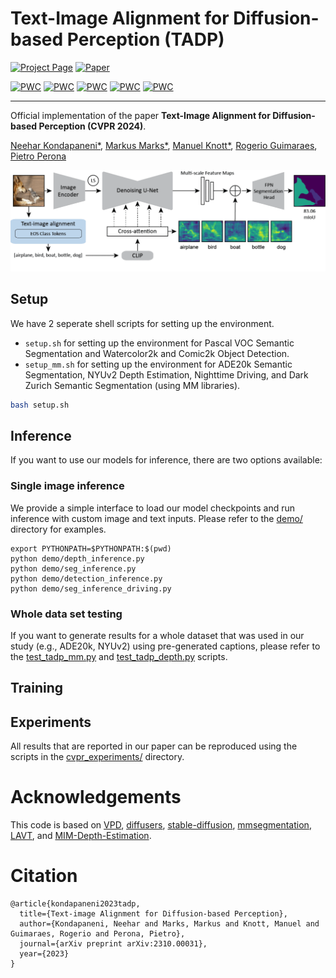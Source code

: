 # Text-Image Alignment for Diffusion-based Perception (TADP)

[![Project Page](https://img.shields.io/badge/Project%20Page-Link)](https://www.vision.caltech.edu/tadp/)
[![Paper](https://img.shields.io/badge/arXiv-PDF-b31b1b)](https://arxiv.org/abs/2310.00031)
<!-- [![Open In Colab](doc/badges/badge-colab.svg)](https://colab.research.google.com/drive/...) -->
<!-- [![Hugging Face (LCM) Space](https://img.shields.io/badge/🤗%20Hugging%20Face(LCM)-Space-yellow)](https://huggingface.co/spaces/...) -->
<!--[![Hugging Face (LCM) Model](https://img.shields.io/badge/🤗%20Hugging%20Face(LCM)-Model-green)](https://huggingface.co/prs-eth/marigold-lcm-v1-0) -->
<!-- [![Hugging Face Model](https://img.shields.io/badge/🤗%20Hugging%20Face-Model-green)](https://huggingface.co/...) -->
<!-- [![License](https://img.shields.io/badge/License-Apache--2.0-929292)](https://www.apache.org/licenses/LICENSE-2.0) -->
<!-- [![Website](https://img.shields.io/badge/Project-Website-1081c2)](https://arxiv.org/abs/2312.02145) -->
<!-- [![GitHub](https://img.shields.io/github/stars/prs-eth/Marigold?style=default&label=GitHub%20★&logo=github)](https://github.com/...) -->
<!-- [![HF Space](https://img.shields.io/badge/%F0%9F%A4%97%20Hugging%20Face-Space-blue)]() -->
<!-- [![Docker](doc/badges/badge-docker.svg)]() -->


[![PWC](https://img.shields.io/endpoint.svg?url=https://paperswithcode.com/badge/text-image-alignment-for-diffusion-based/semantic-segmentation-on-nighttime-driving)](https://paperswithcode.com/sota/semantic-segmentation-on-nighttime-driving?p=text-image-alignment-for-diffusion-based)
[![PWC](https://img.shields.io/endpoint.svg?url=https://paperswithcode.com/badge/text-image-alignment-for-diffusion-based/weakly-supervised-object-detection-on-comic2k)](https://paperswithcode.com/sota/weakly-supervised-object-detection-on-comic2k?p=text-image-alignment-for-diffusion-based)	
[![PWC](https://img.shields.io/endpoint.svg?url=https://paperswithcode.com/badge/text-image-alignment-for-diffusion-based/semantic-segmentation-on-pascal-voc-2012-val)](https://paperswithcode.com/sota/semantic-segmentation-on-pascal-voc-2012-val?p=text-image-alignment-for-diffusion-based)
[![PWC](https://img.shields.io/endpoint.svg?url=https://paperswithcode.com/badge/text-image-alignment-for-diffusion-based/monocular-depth-estimation-on-nyu-depth-v2)](https://paperswithcode.com/sota/monocular-depth-estimation-on-nyu-depth-v2?p=text-image-alignment-for-diffusion-based)
[![PWC](https://img.shields.io/endpoint.svg?url=https://paperswithcode.com/badge/text-image-alignment-for-diffusion-based/semantic-segmentation-on-ade20k)](https://paperswithcode.com/sota/semantic-segmentation-on-ade20k?p=text-image-alignment-for-diffusion-based)


---

Official implementation of the paper **Text-Image Alignment for Diffusion-based Perception (CVPR 2024)**.


[Neehar Kondapaneni*](https://nkondapa.github.io/),
[Markus Marks*](https://damaggu.github.io/),
[Manuel Knott*](https://scholar.google.com/citations?user=e9xfiKEAAAAJ&hl=en),
[Rogerio Guimaraes](https://rogeriojr.com/),
[Pietro Perona](https://www.vision.caltech.edu/)

![methods](assets/methods.gif)


## Setup

We have 2 seperate shell scripts for setting up the environment. 

- `setup.sh` for setting up the environment for Pascal VOC Semantic Segmentation and Watercolor2k and Comic2k Object Detection.
- `setup_mm.sh` for setting up the environment for ADE20k Semantic Segmentation, NYUv2 Depth Estimation, Nighttime Driving, and Dark Zurich Semantic Segmentation (using MM libraries).

```bash
bash setup.sh
```

## Inference

If you want to use our models for inference, there are two options available:

### Single image inference
We provide a simple interface to load our model checkpoints and run inference with custom image and text inputs.
Please refer to the [demo/](demo/) directory for examples.

```
export PYTHONPATH=$PYTHONPATH:$(pwd)
python demo/depth_inference.py
python demo/seg_inference.py
python demo/detection_inference.py
python demo/seg_inference_driving.py
```

### Whole data set testing
If you want to generate results for a whole dataset that was used in our study (e.g., ADE20k, NYUv2) using pre-generated captions, 
please refer to the [test_tadp_mm.py](test_tadp_mm.py) and [test_tadp_depth.py](test_tadp_depth.py) scripts.


## Training


## Experiments

All results that are reported in our paper can be reproduced using the scripts in the [cvpr_experiments/](cvpr_experiments/) directory.

# Acknowledgements
This code is based on [VPD](https://github.com/wl-zhao/VPD), [diffusers](https://github.com/wl-zhao/VPD), [stable-diffusion](https://github.com/CompVis/stable-diffusion), [mmsegmentation](https://github.com/open-mmlab/mmsegmentation), [LAVT](https://github.com/yz93/LAVT-RIS), and [MIM-Depth-Estimation](https://github.com/SwinTransformer/MIM-Depth-Estimation).

# Citation
```
@article{kondapaneni2023tadp,
  title={Text-image Alignment for Diffusion-based Perception},
  author={Kondapaneni, Neehar and Marks, Markus and Knott, Manuel and Guimaraes, Rogerio and Perona, Pietro},
  journal={arXiv preprint arXiv:2310.00031},
  year={2023}
}
```

